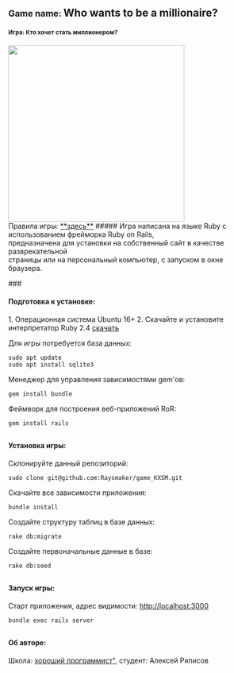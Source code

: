 <h2><small>Game name: </small>Who wants to be a millionaire?</h2>
<h4><small>Игра: Кто хочет стать миллионером?</small></h4>
<img src="http://hitvid.ru/uploads/posts/2012-12/1356267451_kto-hochet-stat-millionerom.png" width="355"/>
<br />
Правила игры: <a href="https://ru.wikipedia.org/wiki/%D0%9A%D1%82%D0%BE_%D1%85%D0%BE%D1%87%D0%B5%D1%82_%D1%81%D1%82%D0%B0%D1%82%D1%8C_%D0%BC%D0%B8%D0%BB%D0%BB%D0%B8%D0%BE%D0%BD%D0%B5%D1%80%D0%BE%D0%BC%3F"> **здесь**</a>
##### 
Игра написана на языке Ruby с использованием фрейморка Ruby on Rails,<br>
предназначена для установки на собственный сайт в качестве разврекательной <br>
страницы или на персональный компьютер, с запуском в окне браузера.</p>
###
<h4>Подготовка к установке:</h4>
1. Операционная система Ubuntu 16+
2. Скачайте и установите интерпретатор Ruby 2.4  <a href="https://www.ruby-lang.org/ru/downloads/">скачать</a>

Для игры потребуется база данных: 
``` 
sudo apt update
sudo apt install sqlite3
```
Mенеджер для управления зависимостями gem'ов: 
``` 
gem install bundle
```
Феймворк для построения веб-приложений RoR: 
``` 
gem install rails
```
##
<h4>Установка игры: </h4>

Склонируйте данный репозиторий: 
``` 
sudo clone git@github.com:Raysmaker/game_KXSM.git
```
Скачайте все зависимости приложения:
``` 
bundle install
```
Создайте структуру таблиц в базе данных:
``` 
rake db:migrate
```
Создайте первоначальные данные в базе:
``` 
rake db:seed
```
##
<h4>Запуск  игры: </h4>

Старт приложения, адрес видимости: <a href="http://localhost:3000">http://localhost:3000 </a>
``` 
bundle exec rails server 
```
##
<h4> Об авторе: </h4>
Школа: <a href="http://goodprogrammer.ru/">хороший программист"</a>, студент: Алексей Ряписов


